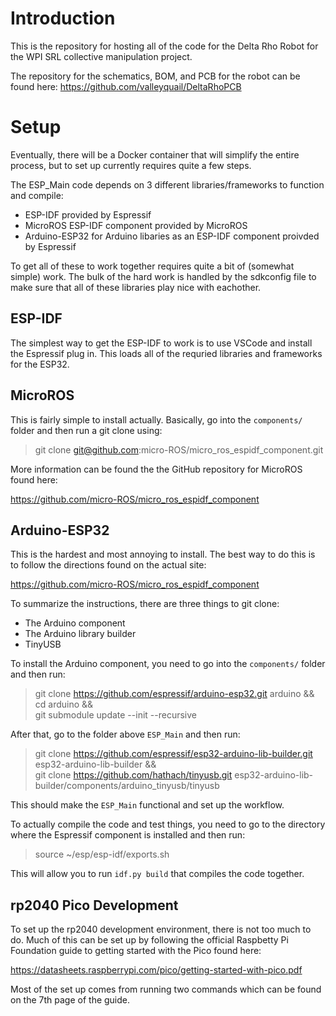 # Introduction
This is the repository for hosting all of the code for the Delta Rho Robot for
the WPI SRL collective manipulation project.

The repository for the schematics, BOM, and PCB for the robot can be found here:
https://github.com/valleyquail/DeltaRhoPCB

# Setup
Eventually, there will be a Docker container that will simplify the entire
process, but to set up currently requires quite a few steps.

The ESP_Main code depends on 3 different libraries/frameworks to function and
compile:

* ESP-IDF provided by Espressif
* MicroROS ESP-IDF component provided by MicroROS
* Arduino-ESP32 for Arduino libaries as an ESP-IDF component proivded by
  Espressif

To get all of these to work together requires quite a bit of (somewhat simple)
work. The bulk of the hard work is handled by the sdkconfig file to make sure
that all of these libraries play nice with eachother.

## ESP-IDF
The simplest way to get the ESP-IDF to work is to use VSCode and install the
Espressif plug in. This loads all of the requried libraries and frameworks for
the ESP32.

## MicroROS
This is fairly simple to install actually. Basically, go into the `components/`
folder and then run a git clone using:
> git clone git@github.com:micro-ROS/micro_ros_espidf_component.git

More information can be found the the GitHub repository for MicroROS found here:

https://github.com/micro-ROS/micro_ros_espidf_component

## Arduino-ESP32 
This is the hardest and most annoying to install. The best way to do this is to
follow the directions found on the actual site:

https://github.com/micro-ROS/micro_ros_espidf_component

To summarize the instructions, there are three things to git clone: 
* The Arduino component
* The Arduino library builder
* TinyUSB

To install the Arduino component, you need to go into the `components/` folder
and then run:
> git clone https://github.com/espressif/arduino-esp32.git arduino && \
cd arduino && \
git submodule update --init --recursive

After that, go to the folder above `ESP_Main` and then run:

> git clone https://github.com/espressif/esp32-arduino-lib-builder.git esp32-arduino-lib-builder && \
git clone https://github.com/hathach/tinyusb.git
esp32-arduino-lib-builder/components/arduino_tinyusb/tinyusb

This should make the `ESP_Main` functional and set up the workflow.

To actually compile the code and test things, you need to go to the directory
where the Espressif component is installed and then run:

> source ~/esp/esp-idf/exports.sh

This will allow you to run `idf.py build` that compiles the code together.

## rp2040 Pico Development

To set up the rp2040 development environment, there is not too much to do. Much
of this can be set up by following the official Raspbetty Pi Foundation guide to
getting started with the Pico found here:

https://datasheets.raspberrypi.com/pico/getting-started-with-pico.pdf

Most of the set up comes from running two commands which can be found on the 7th
page of the guide.